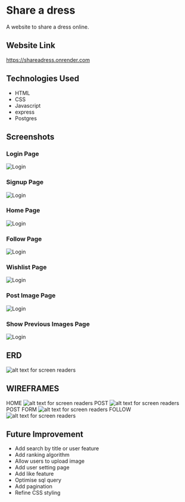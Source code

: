 # Share a dress

A website to share a dress online.

## Website Link

https://shareadress.onrender.com

## Technologies Used

- HTML
- CSS
- Javascript
- express
- Postgres

## Screenshots

### Login Page

![Login](/screenshots/login-page.png)

### Signup Page

![Login](/screenshots/signup-page.png)

### Home Page

![Login](/screenshots/home-page.png)

### Follow Page

![Login](/screenshots/follow-page.png)

### Wishlist Page

![Login](/screenshots/wishlist-page.png)

### Post Image Page

![Login](/screenshots/post-form-page.png)

### Show Previous Images Page

![Login](/screenshots/previous-post-page.png)

## ERD

![alt text for screen readers](./screenshots/erd.png 'Text to show on mouseover')

## WIREFRAMES

HOME
![alt text for screen readers](./screenshots/home.jpg 'Text to show on mouseover')
POST
![alt text for screen readers](./screenshots/posts.jpg 'Text to show on mouseover')
POST FORM
![alt text for screen readers](./screenshots/post-form.jpg 'Text to show on mouseover')
FOLLOW
![alt text for screen readers](./screenshots/follow.jpg 'Text to show on mouseover')

## Future Improvement

- Add search by title or user feature
- Add ranking algorithm
- Allow users to upload image
- Add user setting page
- Add like feature
- Optimise sql query
- Add pagination
- Refine CSS styling
